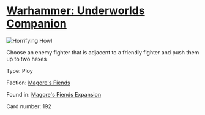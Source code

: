 # [Warhammer: Underworlds Companion](https://guidokessels.github.io/wh-underworlds)

  

![Horrifying Howl](https://warhammerunderworlds.com/wp-content/uploads/sites/6/2018/03/192_ENG.png)

Choose an enemy fighter that is adjacent to a friendly fighter and push them up to two hexes

Type: Ploy

Faction: [Magore's Fiends](https://guidokessels.github.io/wh-underworlds/factions/magores-fiends)

Found in: [Magore's Fiends Expansion](https://guidokessels.github.io/wh-underworlds/locations/magores-fiends-expansion)

Card number: 192
